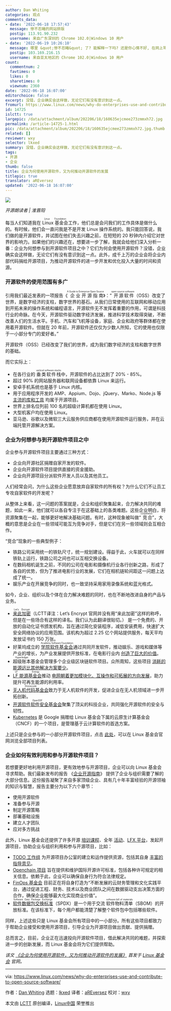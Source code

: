 ```yaml
---
author: Dan Whiting
categories: 观点
comments_data:
- date: '2022-06-18 17:57:43'
  message: 惨不忍睹的网站排版
  postip: 113.91.90.232
  username: 来自广东深圳的 Chrome 102.0|Windows 10 用户
- date: '2022-06-19 10:26:10'
  message: 哪里 &quot;惨不忍睹&quot; 了? 能解释一下吗? 还是你心情不好, 在网上骂人?
  postip: 103.169.216.15
  username: 来自亚太地区的 Chrome 102.0|Windows 10 用户
count:
  commentnum: 2
  favtimes: 0
  likes: 0
  sharetimes: 0
  viewnum: 2360
date: '2022-06-18 16:07:00'
editorchoice: false
excerpt: 没错，企业确实会这样做，无论它们有没有意识到这一点。
fromurl: https://www.linux.com/news/why-do-enterprises-use-and-contribute-to-open-source-software/
id: 14725
islctt: true
largepic: /data/attachment/album/202206/18/160635ejcmee273zmmxh72.jpg
permalink: /article-14725-1.html
pic: /data/attachment/album/202206/18/160635ejcmee273zmmxh72.jpg.thumb.jpg
related: []
reviewer: wxy
selector: lkxed
summary: 没错，企业确实会这样做，无论它们有没有意识到这一点。
tags:
- 开源
- 企业
thumb: false
title: 企业为何使用开源软件，又为何推动开源软件的发展
titlepic: true
translator: aREversez
updated: '2022-06-18 16:07:00'
---
```


![](/data/attachment/album/202206/18/160635ejcmee273zmmxh72.jpg)



*开源朗读者 | 淮晋阳*


每当人们知道我在 <ruby> Linux 基金会 <rt>  Linux Foundation </rt></ruby> 工作，他们总是会问我们的工作具体是做什么的。有时候，他们会一直问我是不是开发 Linux 操作系统的。我只能回答说，我们做的是开源软件，并试图在他们失去兴趣之前，在短短的 20 秒钟内介绍它对世界的影响力。如果他们的兴趣还在，想要进一步了解，我就会给他们深入分析一番：企业为何想参与到开源软件项目之中？它们为何会使用开源软件？没错，企业确实会这样做，无论它们有没有意识到这一点。此外，成千上万的企业会将企业内部代码捐给开源项目，为推动开源软件的进一步开发和优化投入大量的时间和资源。


### 开源软件的使用范围有多广


引用我们最近发表的一项报告《<ruby> 企业开源指南 <rt>  A Guide to Enterprise Open Source </rt></ruby>》：“<ruby> 开源软件 <rt>  open source software </rt></ruby>（OSS）改变了世界，是数字经济的支柱，数字世界的基石。从我们日常使用的互联网和移动应用到开拓未来的操作系统和编程语言，开源软件无不发挥着重要的作用，可谓是科技行业的命脉。在今天，开源软件驱动数字经济发展，推进科学技术取得突破，不断改善人们的生活水平。手机、汽车和飞机等设备，家庭、企业和政府等群体都在使用着开源软件。但就在 20 年前，开源软件还仅仅为少数人所知，它的使用也仅限于一小部分专门的爱好者。”


开源软件（OSS）已经改变了我们的世界，成为我们数字经济的支柱和数字世界的基础。


而它实际上：


* 在各行业的 <ruby> 垂类软件栈 <rt>  vertical software stacks </rt></ruby> 中，开源软件的占比达到了 20% - 85%。
* 超过 90% 的网站服务器和联网设备都依靠 Linux 来运行。
* 安卓手机系统也是基于 Linux 内核。
* 用于应用程序开发的 AMP、Appium、Dojo、jQuery、Marko、Node.js 等 [主流的库和工具](https://openjsf.org/projects/) 均属于开源项目。
* 世界上排名位列前 100 名的超级计算机都在使用 Linux。
* 大型机客户均在使用 Linux。
* 亚马逊、谷歌以及微软三大云服务供应商都在使用开源软件运行服务，并在云端托管开源解决方案。


### 企业为何想参与到开源软件项目之中


企业参与开源软件项目主要通过三种方式：


* 企业向开源社区捐赠自家开发的软件。
* 企业向开源软件项目提供直接的资金援助。
* 企业向开源项目分派软件开发人员以及其他员工。


人们经常会问，为什么这些企业愿意放弃自家软件的所有权？为什么它们不让员工专攻自家软件的开发呢？


从整体上来看，这一问题的答案就是，企业和组织聚集起来，合力解决共同的难题，如此一来，他们就可以各自专注于在这基础上的各类难题。这些企业明白，将资源聚集在一起，能够更好地解决基础问题。有时，这种现象被叫做“<ruby> 竞合 <rt>  coopetition </rt></ruby>”，大概的意思是企业在一些领域可能互为竞争对手，但是它们在另一些领域则会互相合作。


“竞合”现象的一些典型例子：


* 铁路公司采用统一的铁轨尺寸，统一规划建设。得益于此，火车就可以在同样铁轨上运行，铁路公司之间也可以互相交换设备。
* 在数码相机诞生之前，不同的公司在电影和摄像机行业各行创新之路，形成了各自的优势，但为了推进电影行业的发展，它们在相机链轮间距这一问题上达成了统一。
* 娱乐产业在开展竞争的同时，也一致坚持采用家用录像系统和蓝光格式。


如今，企业、组织以及个体在合力解决难题的同时，也在不断地改进自身的产品与业务。


* <ruby> <a href="https://letsencrypt.org/">  来此加密 </a> <rt>  Let’s Encrypt </rt></ruby>（LCTT译注：Let’s Encrypt 官网并没有用“来此加密”这样的称呼，但是在一些场合有这样的译名。我们认为此翻译很贴切。） 是一个免费的、开放的自动化证书颁发机构，旨在通过简化安装程序，减低安装费用，快速扩大安全网络协议的应用范围。该机构为超过 2.25 亿个网站提供服务，每天平均发放证书约 150 万张。
* 好莱坞成立的 <ruby> <a href="https://www.aswf.io/">  学院软件基金会 </a> <rt>  Academy Software Foundation </rt></ruby> 通过共同开发软件，推动娱乐、游戏和媒体等产业的增长，为产业发展提供开放标准，在电影行业内 [创造了巨大的价值](https://linuxfoundation.org/tools/open-source-in-entertainment/)。
* <ruby> 超级账本 <rt>  Hyperledger </rt></ruby> 基金会管理多个企业级区块链软件项目。众所周知，这些项目 [消耗的能源远比其他解决方案要少](https://linuxfoundation.org/tools/carbon-footprint-of-nfts/)。
* <ruby> <a href="https://www.lfenergy.org/">  LF 能源基金会 </a> <rt>  LF Energy </rt></ruby> 推动 [电网朝着更加模块化、互操作和可拓展的方向发展](https://linuxfoundation.org/tools/paving-the-way-to-battle-climate-change-how-two-utilities-embraced-open-source-to-speed-modernization-of-the-electric-grid/)，助力提升可再生能源的利用率。
* <ruby> <a href="https://www.dronecode.org/projects/">  无人机代码基金会 </a> <rt>  Dronecode </rt></ruby> 致力于无人机软件的开发，促进企业在无人机领域进一步开拓创新。
* <ruby> <a href="https://openssf.org/">  开源软件软件安全基金会 </a> <rt>  OpenSSF </rt></ruby> 聚集了顶尖的科技企业，共同强化开源软件的安全与韧性。
* [Kubernetes](https://kubernetes.io/) 是 Google 捐赠给 Linux 基金会下属的云原生计算基金会（CNCF）的一个项目，是管理基于云计算软件的首选方案。


上述只是企业参与的一小部分开源软件项目，点击 [此处](https://linuxfoundation.org/projects/)，可以在 Linux 基金会官网浏览全部项目列表。


### 企业如何有效利用和参与开源软件项目？


若想要更好地利用开源项目，更有效地参与开源项目，企业可以向 Linux 基金会寻求帮助。我们最新发布的报告 《[企业开源指南](https://linuxfoundation.org/tools/guide-to-enterprise-open-source/)》 提供了企业与组织需要了解的大部分信息。这份报告凝聚了来自多家顶级企业、具有几十年丰富经验的开源领袖的知识与智慧，报告主要分为以下六个章节：


* 使用开源软件
* 准备参与开源
* 制定开源策略
* 部署基础设施
* 建立人才团队
* 应对多方挑战


此外，Linux 基金会还提供了许多开源 [培训课程](https://training.linuxfoundation.org/)、全年 [活动](https://events.linuxfoundation.org/)、[LFX 平台](https://lfx.linuxfoundation.org/)，发起开源项目，协助企业与组织利用和参与开源项目，比如：


* [TODO 工作组](https://todogroup.org/) 为开源项目办公室的建立和运作提供资源，包括其自身 [丰富的指导意见](https://linuxfoundation.org/resources/open-source-guides/)。
* [Openchain 项目](https://www.openchainproject.org/resources) 旨在提供和维护国际开源许可标准，包括各种许可规定的相关信息。依赖于此，企业可以确保自身行为符合法律规定。
* [FinOps 基金会](https://www.finops.org/introduction/what-is-finops/) 目前正在将自身打造为“不断发展的云财务管理和文化实践平台，通过促进工程、财务、技术以及商业团队之间在数据驱动支出决策方面的合作，确保企业能够最大化实现商业价值”。
* <ruby> <a href="https://spdx.dev/">  软件数据包交换标准 </a> <rt>  Software Data Package Exchange </rt></ruby>（SPDX）是一个用于交流 <ruby> 软件物料清单 <rt>  software bill of materials </rt></ruby>（SBOM）的开放标准。在该标准下，每个用户都能清楚了解整个软件包中包括哪些软件。


同样，上述这些只是 Linux 基金会所有项目中的一小部分。所有这些项目都致力于帮助企业接受和使用开源项目，引导企业为开源项目做出贡献、提供捐赠。


总而言之，目前，企业正在迅速投向开源软件项目，借此解决共同的难题，并探索进一步的创新发展，而 Linux 基金会将为它们提供帮助。


*该文 [《企业为何使用开源软件，又为何推动开源软件的发展》](https://www.linuxfoundation.org/blog/why-do-enterprises-use-and-contribute-to-open-source-software/) 首发于 [Linux 基金会](https://www.linuxfoundation.org/) 官网。*




---


via: <https://www.linux.com/news/why-do-enterprises-use-and-contribute-to-open-source-software/>


作者：[Dan Whiting](https://www.linuxfoundation.org/blog/why-do-enterprises-use-and-contribute-to-open-source-software/) 选题：[lkxed](https://github.com/lkxed) 译者：[aREversez](https://github.com/aREversez) 校对：[wxy](https://github.com/wxy)


本文由 [LCTT](https://github.com/LCTT/TranslateProject) 原创编译，[Linux中国](https://linux.cn/) 荣誉推出